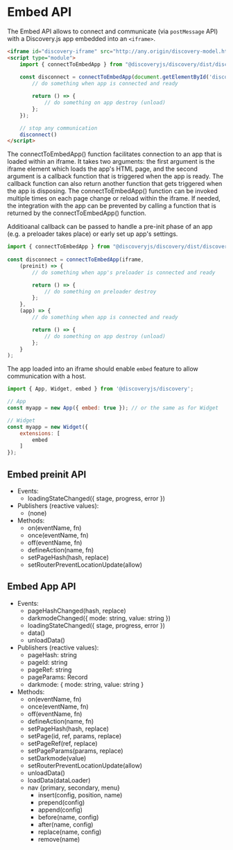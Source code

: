 # Embed API

The Embed API allows to connect and communicate (via `postMessage` API) with a Discovery.js app embedded into an `<iframe>`.

```html
<iframe id="discovery-iframe" src="http://any.origin/discovery-model.html"></iframe>
<script type="module">
    import { connectToEmbedApp } from "@discoveryjs/discovery/dist/discovery-embed.js";
    
    const disconnect = connectToEmbedApp(document.getElementById('discovery-iframe'), (app) => {
        // do something when app is connected and ready

        return () => {
            // do something on app destroy (unload)
        };
    });

    // stop any communication 
    disconnect()
</script>
```

The connectToEmbedApp() function facilitates connection to an app that is loaded within an iframe. It takes two arguments: the first argument is the iframe element which loads the app's HTML page, and the second argument is a callback function that is triggered when the app is ready. The callback function can also return another function that gets triggered when the app is disposing. The connectToEmbedApp() function can be invoked multiple times on each page change or reload within the iframe. If needed, the integration with the app can be prevented by calling a function that is returned by the connectToEmbedApp() function.

Additioanal callback can be passed to handle a pre-init phase of an app (e.g. a preloader takes place) or early set up app's settings.

```js
import { connectToEmbedApp } from "@discoveryjs/discovery/dist/discovery-embed.js";
    
const disconnect = connectToEmbedApp(iframe,
    (preinit) => {
        // do something when app's preloader is connected and ready

        return () => {
            // do something on preloader destroy
        };
    },
    (app) => {
        // do something when app is connected and ready

        return () => {
            // do something on app destroy (unload)
        };
    }
);
```

The app loaded into an iframe should enable `embed` feature to allow communication with a host.

```js
import { App, Widget, embed } from '@discoveryjs/discovery';

// App
const myapp = new App({ embed: true }); // or the same as for Widget

// Widget
const myapp = new Widget({
    extensions: [
        embed
    ]
});
```

## Embed preinit API

- Events:
    * loadingStateChanged({ stage, progress, error })
- Publishers (reactive values):
    * (none)
- Methods:
    * on(eventName, fn)
    * once(eventName, fn)
    * off(eventName, fn)
    * defineAction(name, fn)
    * setPageHash(hash, replace)
    * setRouterPreventLocationUpdate(allow)

## Embed App API

- Events:
    * pageHashChanged(hash, replace)
    * darkmodeChanged({ mode: string, value: string })
    * loadingStateChanged({ stage, progress, error })
    * data()
    * unloadData()
- Publishers (reactive values):
    * pageHash: string
    * pageId: string
    * pageRef: string
    * pageParams: Record
    * darkmode: { mode: string, value: string }
- Methods:
    * on(eventName, fn)
    * once(eventName, fn)
    * off(eventName, fn)
    * defineAction(name, fn)
    * setPageHash(hash, replace)
    * setPage(id, ref, params, replace)
    * setPageRef(ref, replace)
    * setPageParams(params, replace)
    * setDarkmode(value)
    * setRouterPreventLocationUpdate(allow)
    * unloadData()
    * loadData(dataLoader)
    * nav {primary, secondary, menu}
        * insert(config, position, name)
        * prepend(config)
        * append(config)
        * before(name, config)
        * after(name, config)
        * replace(name, config)
        * remove(name)
